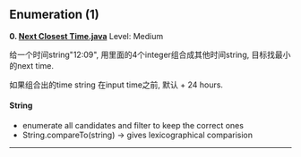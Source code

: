  
 
 
## Enumeration (1)
**0. [Next Closest Time.java](https://github.com/awangdev/LintCode/blob/master/Java/Next%20Closest%20Time.java)**      Level: Medium
      

给一个时间string"12:09", 用里面的4个integer组合成其他时间string, 目标找最小的next time.

如果组合出的time string 在input time之前, 默认 + 24 hours.

#### String
- enumerate all candidates and filter to keep the correct ones
- String.compareTo(string) -> gives lexicographical comparision



---

